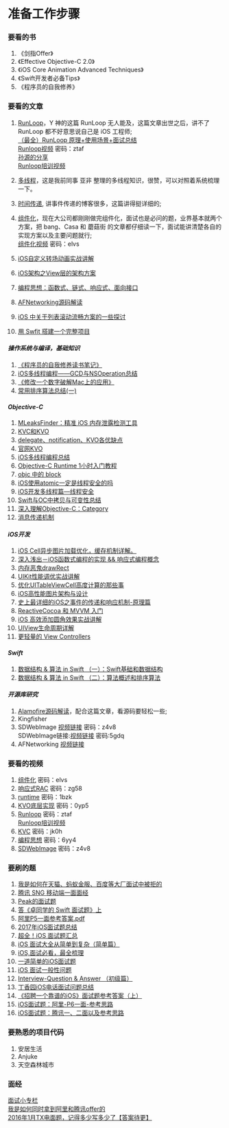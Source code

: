 # 准备工作步骤
### 要看的书
1. 《剑指Offer》
2. 《Effective Objective-C 2.0》
3. 《iOS Core Animation Advanced Techniques》
4. 《Swift开发者必备Tips》
5. 《程序员的自我修养》

### 要看的文章
1. [RunLoop](https://blog.ibireme.com/2015/05/18/runloop/)，Y 神的这篇 RunLoop 无人能及，这篇文章出世之后，讲不了 RunLoop 都不好意思说自己是 iOS 工程师;  
   [（最全）RunLoop 原理+使用场景+面试总结](https://www.jianshu.com/p/ac05ac8428ac)  
   [Runloop视频](https://pan.baidu.com/s/1dG9n7O1) 密码：ztaf  
   [孙源的分享](http://v.youku.com/v_show/id_XODgxODkzODI0.html)  
   [Runloop培训视频](https://ke.qq.com/webcourse/index.html#course_id=229709&term_id=100271056&taid=1657780067074381&vid=q1422t1zu5j)
2. [多线程](http://xuyafei.cn/post/draft/ios-thread)，这是我前同事 亚非 整理的多线程知识，很赞，可以对照着系统梳理一下。
3. [时间传递](https://xiaozhuanlan.com/topic/4985160237), 讲事件传递的博客很多，这篇讲得挺详细的;
4. [组件化](https://blog.cnbang.net/tech/3080/)，现在大公司都刚刚做完组件化，面试也是必问的题，业界基本就两个方案，把 bang、Casa 和 蘑菇街 的文章都仔细读一下，面试能讲清楚各自的实现方案以及主要问题就行;  
   [组件化视频](https://pan.baidu.com/s/1o9uJ498) 密码：elvs

5. [iOS自定义转场动画实战讲解](https://bestswifter.com/custom-transition-animation/)
6. [iOS架构之View层的架构方案](https://mp.weixin.qq.com/s/t_IBkCClPBZFBPmtZT0WsQ)
7. [编程思想：函数式、链式、响应式、面向接口](https://www.jianshu.com/p/fa9bafbd1766)
8. [AFNetworking源码解读](https://www.jianshu.com/p/02488365cff6)
9. [iOS 中关于列表滚动流畅方案的一些探讨](https://www.jianshu.com/p/02ab2b74c451)
10. [用 Swfit 搭建一个完整项目](http://blog.csdn.net/aas319/article/details/78540479)

#### *操作系统与编译，基础知识*

1. [《程序员的自我修养读书笔记》](https://bestswifter.com/cheng-xu-yuan-de-zi-wo-xiu-yang-du-shu-bi-ji/)
2. [iOS多线程编程——GCD与NSOperation总结](https://bestswifter.com/multithreadconclusion/)
3. [《修改一个数字破解Mac上的应用》](https://bestswifter.com/app-crack/)
4. [常用排序算法总结(一)](https://www.cnblogs.com/wxisme/p/5243631.html)




#### *Objective-C*
1. [MLeaksFinder：精准 iOS 内存泄露检测工具](http://wereadteam.github.io/2016/02/22/MLeaksFinder/?from=singlemessage&isappinstalled=0)
2. [KVC和KVO](https://www.jianshu.com/p/f1393d10109d)
3. [delegate、notification、KVO各优缺点](https://www.tuicool.com/articles/mUVJVb)
4. [官网KVO](https://developer.apple.com/library/content/documentation/Cocoa/Conceptual/KeyValueObserving/KeyValueObserving.html#//apple_ref/doc/uid/10000177-BCICJDHA)
5. [iOS多线程编程总结](https://bestswifter.com/multithreadconclusion/)
6. [Objective-C Runtime 1小时入门教程](https://www.ianisme.com/ios/2019.html)
7. [objc 中的 block](https://blog.ibireme.com/2013/11/27/objc-block/)
8. [ iOS使用atomic一定是线程安全的吗](http://www.cocoachina.com/bbs/read.php?tid-301674.html)
9. [iOS开发多线程篇—线程安全](http://www.cnblogs.com/wendingding/p/3805841.html)
10. [Swift与OC中拷贝与可变性总结](https://bestswifter.com/differenceofcopybettenswiftandoc/)
11. [深入理解Objective-C：Category](https://tech.meituan.com/DiveIntoCategory.html)
12. [消息传递机制](https://objccn.io/issue-7-4/)

#### *iOS开发*
1. [iOS Cell异步图片加载优化，缓存机制详解。](https://www.jianshu.com/p/02ab2b74c451)
2. [深入浅出－iOS函数式编程的实现 && 响应式编程概念](http://www.cocoachina.com/ios/20160307/15585.html)
3. [内存恶鬼drawRect](http://bihongbo.com/2016/01/03/memoryGhostdrawRect/)
4. [UIKit性能调优实战讲解](https://bestswifter.com/uikitxing-neng-diao-you-shi-zhan-jiang-jie/)
5. [优化UITableViewCell高度计算的那些事](http://blog.sunnyxx.com/2015/05/17/cell-height-calculation/)
6. [iOS高性能图片架构与设计](https://zhuanlan.zhihu.com/magilu/20273299)
7. [史上最详细的iOS之事件的传递和响应机制-原理篇](https://www.jianshu.com/p/2e074db792ba)
8. [ReactiveCocoa 和 MVVM 入门](http://yulingtianxia.com/blog/2015/05/21/ReactiveCocoa-and-MVVM-an-Introduction/)
9. [iOS 高效添加圆角效果实战讲解](https://bestswifter.com/efficient-rounded-corner/)
10. [UIView生命周期详解](https://bestswifter.com/uiviewlifetime/)
11. [更轻量的 View Controllers](https://objccn.io/issue-1-1/)

#### *Swift*
1. [数据结构 & 算法 in Swift （一）：Swift基础和数据结构](https://juejin.im/post/5a7096fa6fb9a01cb64f163b)
2. [数据结构 & 算法 in Swift （二）：算法概述和排序算法](https://juejin.im/post/5a7b4101f265da4e7071b097)

#### *开源库研究*
1. [Alamofire源码解读](https://juejin.im/entry/5947ae51a0bb9f006bdd3241)，配合这篇文章，看源码要轻松一些;
2. Kingfisher
3. SDWebImage [视频链接](https://pan.baidu.com/s/1kWXylMJ) 密码：z4v8  
   SDWebImage链接:[视频链接](https://pan.baidu.com/s/1c3J0AXE)  密码:5gdq
4. AFNetworking [视频链接](https://ke.qq.com/user/index/index.html#cid=229709&term_id=100271056)

### 要看的视频
1. [组件化](https://pan.baidu.com/s/1o9uJ498) 密码：elvs
2. [响应式RAC](https://pan.baidu.com/s/1smpmdU9) 密码：zg58
3. [runtime](https://pan.baidu.com/s/1bqgmdTd) 密码：1bzk
4. [KVO底层实现](https://pan.baidu.com/s/1brjPXEJ) 密码：0yp5
5. [Runloop](https://pan.baidu.com/s/1dG9n7O1) 密码：ztaf  
   [Runloop培训视频](https://ke.qq.com/webcourse/index.html#course_id=229709&term_id=100271056&taid=1657780067074381&vid=q1422t1zu5j)
6. [KVC](https://pan.baidu.com/s/1ggwX9F9) 密码：jk0h
7. [编程思想](https://pan.baidu.com/s/1i6Wffy1) 密码：6yy4
8. [SDWebImage](https://pan.baidu.com/s/1kWXylMJ) 密码：z4v8

### 要刷的题
1. [我是如何在天猫、蚂蚁金服、百度等大厂面试中被拒的](https://www.jianshu.com/p/386dfd9efb66?utm_campaign=hugo&utm_medium=reader_share&utm_content=note&utm_source=qq)
2. [腾讯 SNG 移动端一面面经](https://songkuixi.github.io/2018/03/17/腾讯-SNG-移动端一面面经/)
1. [Peak的面试题](http://mrpeak.cn/ios/2016/01/07/push)
2. [答《卓同学的 Swift 面试题》上](https://www.jianshu.com/p/23d99f434281)
3. [阿里P5一面参考答案.pdf](https://pan.baidu.com/s/1kV01k2N)
4. [2017年iOS面试题总结](http://www.jianshu.com/p/f9eb6b315c08)
5. [超全！iOS 面试题汇总](http://www.cocoachina.com/programmer/20151019/13746.html)
6. [iOS 面试大全从简单到复杂（简单篇）](http://www.kuqin.com/shuoit/20160120/350173.html)
7. [iOS,面试必看，最全梳理](http://www.jianshu.com/p/5d2163640e26)
8. [一道简单的iOS面试题](https://mp.weixin.qq.com/s?__biz=MzIxMjQ5NzcyMQ==&mid=2247483658&idx=1&sn=ac35fe51f05dd4f871e683b3a9e40034&scene=2&srcid=0721MylnHCei6HEA2C0iHGds&from=timeline&isappinstalled=0#wechat_redirect
)
9. [iOS 面试一般性问题](https://juejin.im/entry/5785bda879bc440050b70845)
10. [Interview-Question & Answer （初级篇）](https://github.com/liberalisman/iOS-Interview-Question-Answer)
11. [丁香园iOS电话面试问题总结](http://www.jianshu.com/p/6aa0cef596e8)
12. [《招聘一个靠谱的iOS》面试题参考答案（上）](https://github.com/ChenYilong/iOSInterviewQuestions/blob/master/01《招聘一个靠谱的iOS》面试题参考答案/《招聘一个靠谱的iOS》面试题参考答案（上）.md
)
13. [iOS面试题：阿里-P6一面-参考思路](https://mp.weixin.qq.com/s/FIBLT5CGDXF3wydQq5Q3FA)
14. [iOS面试题：腾讯一、二面以及参考思路](https://mp.weixin.qq.com/s/IEBgv7Rlp3AwV-wy4ytDOA)

### 要熟悉的项目代码
1. 安居生活
2. Anjuke
3. 天空森林城市

### 面经
[面试小专栏](https://xiaozhuanlan.com/ios-swift-interview)  
[我是如何同时拿到阿里和腾讯offer的](https://segmentfault.com/a/1190000002627927#articleHeader5)  
[2016年1月TX电面题，记得多少写多少了【答案待更】](http://blog.csdn.net/xieyupeng520/article/details/50681147)